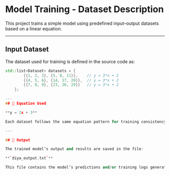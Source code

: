 # Model Training - Dataset Description

This project trains a simple model using predefined input–output datasets based on a linear equation.

---

## Input Dataset
    
The dataset used for training is defined in the source code as:

```cpp
std::list<Dataset> datasets = {
        {{1, 2, 3}, {5, 8, 11}},    // y = 3*x + 2
        {{4, 5, 6}, {14, 17, 20}},  // y = 3*x + 2
        {{7, 8, 9}, {23, 26, 29}}   // y = 3*x + 2
    };

---
## 📐 Equation Used

**y = 2x + 3**

Each dataset follows the same equation pattern for training consistency.

---

## 💾 Output

The trained model’s output and results are saved in the file:

**`diya_output.txt`**

This file contains the model’s predictions and/or training logs generated after running the program.

